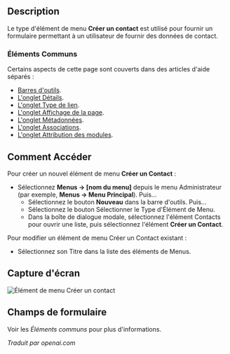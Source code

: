 <!-- Filename: Help4.x:Menu_Item:_Create_Contact  / Display title: Créer un contact -->

## Description

Le type d'élément de menu **Créer un contact** est utilisé pour fournir un formulaire permettant à un utilisateur de fournir des données de contact.

### Éléments Communs

Certains aspects de cette page sont couverts dans des articles d'aide séparés :

* [Barres d'outils](jdocmanual?article=help/common-elements/toolbars).
* [L'onglet Détails](jdocmanual?article=help/menu-items-common/menu-item-details).
* [L'onglet Type de lien](jdocmanual?article=help/menu-items-common/menu-item-link-type).
* [L'onglet Affichage de la page](jdocmanual?article=help/menu-items-common/menu-item-page-display).
* [L'onglet Métadonnées](jdocmanual?article=help/menu-items-common/menu-item-metadata).
* [L'onglet Associations](jdocmanual?article=help/common-elements/edit-associations).
* [L'onglet Attribution des modules](jdocmanual?article=help/menu-items-common/menu-item-module-assignment).

## Comment Accéder

Pour créer un nouvel élément de menu **Créer un Contact** :

- Sélectionnez **Menus → \[nom du menu\]** depuis le menu Administrateur
  (par exemple, **Menus → Menu Principal**). Puis...
  - Sélectionnez le bouton **Nouveau** dans la barre d'outils. Puis...
  - Sélectionnez le bouton Sélectionner le Type d'Élément de Menu.
  - Dans la boîte de dialogue modale, sélectionnez l'élément Contacts pour ouvrir une liste, puis
    sélectionnez l'élément **Créer un Contact**.

Pour modifier un élément de menu Créer un Contact existant :

- Sélectionnez son Titre dans la liste des éléments de Menus.

## Capture d'écran

![Élément de menu Créer un contact](../../../fr/images/menu-items/contacts-create-contact-details-tab.png)

## Champs de formulaire

Voir les *Éléments communs* pour plus d'informations.

*Traduit par openai.com*

